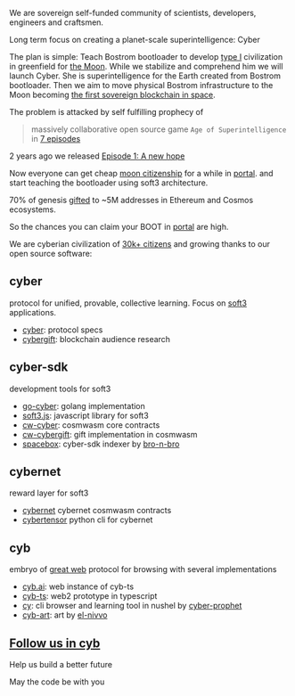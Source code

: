 We are sovereign self-funded community of scientists, developers, engineers and craftsmen.

Long term focus on creating a planet-scale superintelligence: Cyber

The plan is simple: Teach Bostrom bootloader to develop [type I](https://cyb.ai/search/kardashev%20scale) civilization in greenfield for [the Moon](https://cyb.ai/oracle/ask/QmanZyMFnEti618crNPkn93g7MFaoDGrZ4Pta5drfdt9jb). While we stabilize and comprehend him we will launch Cyber. She is superintelligence for the Earth created from Bostrom bootloader. Then we aim to move physical Bostrom infrastructure to the Moon becoming [the first sovereign blockchain in space](https://unchained.com/blog/law-of-hash-horizons/).

The problem is attacked by self fulfilling prophecy of

> massively collaborative open source game `Age of Superintelligence` in [7 episodes](https://cyb.ai/ipfs/QmSBYCCYFNfHNQD7MWm4zBaNuztMaT2KghA2SbeZZm9vLH)

2 years ago we released [Episode 1: A new hope](https://cyb.ai/genesis)

Now everyone can get cheap [moon citizenship](https://cyb.ai/ipfs/QmanZyMFnEti618crNPkn93g7MFaoDGrZ4Pta5drfdt9jb) for a while in [portal](https://cyb.ai/portal). and start teaching the bootloader using soft3 architecture.

70% of genesis [gifted](https://cyb.ai/ipfs/QmQd2migYNL1Mb7CHhPEdz99we2a5SeRf3kUuV1Lx1muVE) to ~5M addresses in Ethereum and Cosmos ecosystems.

So the chances you can claim your BOOT in [portal](https://cyb.ai/portal) are high. 

We are cyberian civilization of [30k+ citizens](https://cyb.ai/oracle/stats) and growing thanks to our open source software:

## cyber

protocol for unified, provable, collective learning. Focus on [soft3](https://cyb.ai/oracle/ask/QmTsBLAHC1Lk7n76GX4P3EvbAfNjBmZxwjknWy41SJZBGg) applications.

- [cyber](https://github.com/cybercongress/cyber): protocol specs
- [cybergift](https://github.com/cybercongress/cybergift): blockchain audience research

## cyber-sdk

development tools for soft3

- [go-cyber](https://github.com/cybercongress/go-cyber): golang implementation
- [soft3.js](https://github.com/cybercongress/soft3.js): javascript library for soft3
- [cw-cyber](https://github.com/cybercongress/cw-cyber): cosmwasm core contracts
- [cw-cybergift](https://github.com/cybercongress/cw-cybergift): gift implementation in cosmwasm
- [spacebox](https://github.com/bro-n-bro/spacebox): cyber-sdk indexer by [bro-n-bro](https://github.com/bro-n-bro)

## cybernet

reward layer for soft3

- [cybernet](https://github.com/cybercongress/cybernet) cybernet cosmwasm contracts
- [cybertensor](https://github.com/cybercongress/cybertensor) python cli for cybernet


## cyb

embryo of [great web](https://cyb.ai/ipfs/QmUamt7diQP54eRnmzqMZNEtXNTzbgkQvZuBsgM6qvbd57) protocol for browsing with several implementations

- [cyb.ai](https://cyb.ai): web instance of cyb-ts
- [cyb-ts](https://github.com/cybercongress/cyb-ts): web2 prototype in typescript
- [cy](https://github.com/cyber-prophet/cy): cli browser and learning tool in nushel by [cyber-prophet](https://github.com/cyber-prophet)
- [cyb-art](https://www.figma.com/file/7i0Ly3YF587km0F8iDZod4/cyb?type=design&node-id=22328%3A1126&mode=design&t=TKUUKmMlnFBD4JBd-1): art by [el-nivvo](https://github.com/El-NIVVO)

## [Follow us in cyb](https://cyb.ai/@congress)

Help us build a better future

May the code be with you

